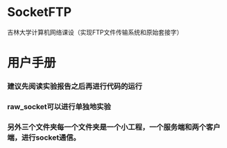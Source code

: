 # SocketFTP
吉林大学计算机网络课设（实现FTP文件传输系统和原始套接字）

# 用户手册
### 建议先阅读实验报告之后再进行代码的运行
### raw_socket可以进行单独地实验
### 另外三个文件夹每一个文件夹是一个小工程，一个服务端和两个客户端，进行socket通信。
